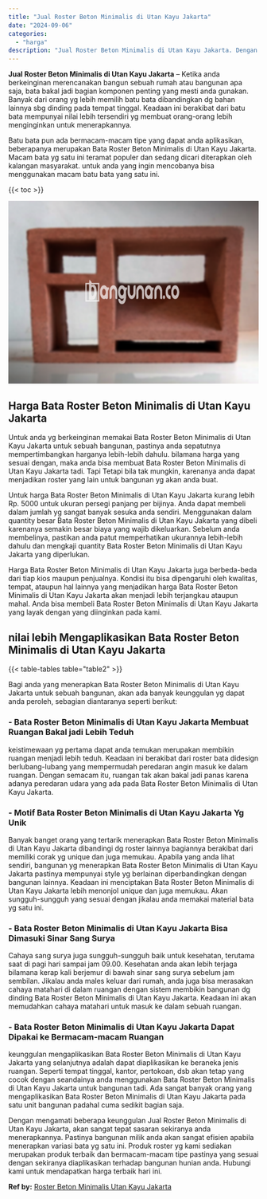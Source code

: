 ```yaml
---
title: "Jual Roster Beton Minimalis di Utan Kayu Jakarta"
date: "2024-09-06"
categories: 
  - "harga"
description: "Jual Roster Beton Minimalis di Utan Kayu Jakarta. Dengan mengamati beberapa keunggulan Jual Roster Beton Minimalis di Utan Kayu Jakarta, akan sangat tepat sa..."
---
```


**Jual Roster Beton Minimalis di Utan Kayu Jakarta** – Ketika anda berkeinginan merencanakan bangun sebuah rumah atau bangunan apa saja, bata bakal jadi bagian komponen penting yang mesti anda gunakan. Banyak dari orang yg lebih memilih batu bata dibandingkan dg bahan lainnya sbg dinding pada tempat tinggal. Keadaan ini berakibat dari batu bata mempunyai nilai lebih tersendiri yg membuat orang-orang lebih menginginkan untuk menerapkannya.

Batu bata pun ada bermacam-macam tipe yang dapat anda aplikasikan, beberapanya merupakan Bata Roster Beton Minimalis di Utan Kayu Jakarta. Macam bata yg satu ini teramat populer dan sedang dicari diterapkan oleh kalangan masyarakat. untuk anda yang ingin mencobanya bisa menggunakan macam batu bata yang satu ini.

{{< toc >}}

![Jual Roster Beton Minimalis di Utan Kayu Jakarta](/images/bata-roster-minimalis-36.png)

## Harga Bata Roster Beton Minimalis di Utan Kayu Jakarta

Untuk anda yg berkeinginan memakai Bata Roster Beton Minimalis di Utan Kayu Jakarta untuk sebuah bangunan, pastinya anda sepatutnya mempertimbangkan harganya lebih-lebih dahulu. bilamana harga yang sesuai dengan, maka anda bisa membuat Bata Roster Beton Minimalis di Utan Kayu Jakarta tadi. Tapi Tetapi bila tak mungkin, karenanya anda dapat menjadikan roster yang lain untuk bangunan yg akan anda buat.

Untuk harga Bata Roster Beton Minimalis di Utan Kayu Jakarta kurang lebih Rp. 5000 untuk ukuran persegi panjang per bijinya. Anda dapat membeli dalam jumlah yg sangat banyak sesuka anda sendiri. Menggunakan dalam quantity besar Bata Roster Beton Minimalis di Utan Kayu Jakarta yang dibeli karenanya semakin besar biaya yang wajib dikeluarkan. Sebelum anda membelinya, pastikan anda patut memperhatikan ukurannya lebih-lebih dahulu dan mengkaji quantity Bata Roster Beton Minimalis di Utan Kayu Jakarta yang diperlukan.

Harga Bata Roster Beton Minimalis di Utan Kayu Jakarta juga berbeda-beda dari tiap kios maupun penjualnya. Kondisi itu bisa dipengaruhi oleh kwalitas, tempat, ataupun hal lainnya yang menjadikan harga Bata Roster Beton Minimalis di Utan Kayu Jakarta akan menjadi lebih terjangkau ataupun mahal. Anda bisa membeli Bata Roster Beton Minimalis di Utan Kayu Jakarta yang layak dengan yang diinginkan pada kami.

## nilai lebih Mengaplikasikan Bata Roster Beton Minimalis di Utan Kayu Jakarta

{{< table-tables table="table2" >}}

Bagi anda yang menerapkan Bata Roster Beton Minimalis di Utan Kayu Jakarta untuk sebuah bangunan, akan ada banyak keunggulan yg dapat anda peroleh, sebagian diantaranya seperti berikut:

### \- Bata Roster Beton Minimalis di Utan Kayu Jakarta Membuat Ruangan Bakal jadi Lebih Teduh

keistimewaan yg pertama dapat anda temukan merupakan membikin ruangan menjadi lebih teduh. Keadaan ini berakibat dari roster bata didesign berlubang-lubang yang mempermudah peredaran angin masuk ke dalam ruangan. Dengan semacam itu, ruangan tak akan bakal jadi panas karena adanya peredaran udara yang ada pada Bata Roster Beton Minimalis di Utan Kayu Jakarta.

### \- Motif Bata Roster Beton Minimalis di Utan Kayu Jakarta Yg Unik

Banyak banget orang yang tertarik menerapkan Bata Roster Beton Minimalis di Utan Kayu Jakarta dibandingi dg roster lainnya bagiannya berakibat dari memiliki corak yg unique dan juga memukau. Apabila yang anda lihat sendiri, bangunan yg menerapkan Bata Roster Beton Minimalis di Utan Kayu Jakarta pastinya mempunyai style yg berlainan diperbandingkan dengan bangunan lainnya. Keadaan ini menciptakan Bata Roster Beton Minimalis di Utan Kayu Jakarta lebih menonjol unique dan juga memukau. Akan sungguh-sungguh yang sesuai dengan jikalau anda memakai material bata yg satu ini.

### \- Bata Roster Beton Minimalis di Utan Kayu Jakarta Bisa Dimasuki Sinar Sang Surya

Cahaya sang surya juga sungguh-sungguh baik untuk kesehatan, terutama saat di pagi hari sampai jam 09.00. Kesehatan anda akan lebih terjaga bilamana kerap kali berjemur di bawah sinar sang surya sebelum jam sembilan. Jikalau anda males keluar dari rumah, anda juga bisa merasakan cahaya matahari di dalam ruangan dengan sistem membikin bangunan dg dinding Bata Roster Beton Minimalis di Utan Kayu Jakarta. Keadaan ini akan memudahkan cahaya matahari untuk masuk ke dalam sebuah ruangan.

### \- Bata Roster Beton Minimalis di Utan Kayu Jakarta Dapat Dipakai ke Bermacam-macam Ruangan

keunggulan mengaplikasikan Bata Roster Beton Minimalis di Utan Kayu Jakarta yang selanjutnya adalah dapat diaplikasikan ke beraneka jenis ruangan. Seperti tempat tinggal, kantor, pertokoan, dsb akan tetap yang cocok dengan seandainya anda menggunakan Bata Roster Beton Minimalis di Utan Kayu Jakarta untuk bangunan tadi. Ada sangat banyak orang yang mengaplikasikan Bata Roster Beton Minimalis di Utan Kayu Jakarta pada satu unit bangunan padahal cuma sedikit bagian saja.

Dengan mengamati beberapa keunggulan Jual Roster Beton Minimalis di Utan Kayu Jakarta, akan sangat tepat sasaran sekiranya anda menerapkannya. Pastinya bangunan milik anda akan sangat efisien apabila menerapkan variasi bata yg satu ini. Produk roster yg kami sediakan merupakan produk terbaik dan bermacam-macam tipe pastinya yang sesuai dengan sekiranya diaplikasikan terhadap bangunan hunian anda. Hubungi kami untuk mendapatkan harga terbaik hari ini.

**Ref by:** [Roster Beton Minimalis Utan Kayu Jakarta](https://id.wikipedia.org/wiki/Roster)
